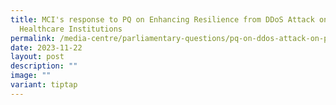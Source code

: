 ```yaml
---
title: MCI's response to PQ on Enhancing Resilience from DDoS Attack on Public
  Healthcare Institutions
permalink: /media-centre/parliamentary-questions/pq-on-ddos-attack-on-public-healthcare-institutions/
date: 2023-11-22
layout: post
description: ""
image: ""
variant: tiptap
---
```

